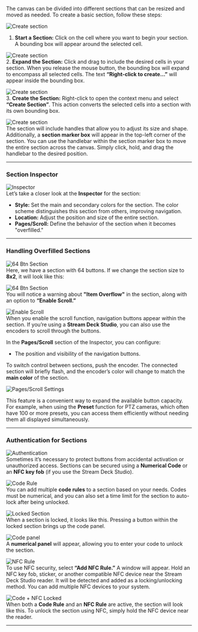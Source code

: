 The canvas can be divided into different sections that can be resized and moved as needed. To create a basic section, follow these steps:

![Create section](images/section/create_section_1.png)  
1. **Start a Section:** Click on the cell where you want to begin your section. A bounding box will appear around the selected cell.

![Create section](images/section/create_section_2.png)  
2. **Expand the Section:** Click and drag to include the desired cells in your section. When you release the mouse button, the bounding box will expand to encompass all selected cells. The text **“Right-click to create…”** will appear inside the bounding box.

![Create section](images/section/create_section_3.png)  
3. **Create the Section:** Right-click to open the context menu and select **“Create Section”**. This action converts the selected cells into a section with its own bounding box.

![Create section](images/section/create_section_4.png)  
The section will include handles that allow you to adjust its size and shape. Additionally, a **section marker box** will appear in the top-left corner of the section. You can use the handlebar within the section marker box to move the entire section across the canvas. Simply click, hold, and drag the handlebar to the desired position.

---

### Section Inspector

![Inspector](images/section/section_inspector.png)  
Let’s take a closer look at the **Inspector** for the section:

- **Style:** Set the main and secondary colors for the section. The color scheme distinguishes this section from others, improving navigation.  
- **Location:** Adjust the position and size of the entire section.  
- **Pages/Scroll:** Define the behavior of the section when it becomes "overfilled."  

---

### Handling Overfilled Sections

![64 Btn Section](images/section/section_64btn.png)  
Here, we have a section with 64 buttons. If we change the section size to **8x2**, it will look like this:

![64 Btn Section](images/section/section_64btn_2.png)  
You will notice a warning about **"Item Overflow"** in the section, along with an option to **“Enable Scroll.”**

![Enable Scroll](images/section/section_64btn_3.png)  
When you enable the scroll function, navigation buttons appear within the section. If you’re using a **Stream Deck Studio**, you can also use the encoders to scroll through the buttons.  

In the **Pages/Scroll** section of the Inspector, you can configure:  
- The position and visibility of the navigation buttons.  

To switch control between sections, push the encoder. The connected section will briefly flash, and the encoder’s color will change to match the **main color** of the section.  

![Pages/Scroll Settings](images/section/pages_scroll.png)  

This feature is a convenient way to expand the available button capacity. For example, when using the **Preset** function for PTZ cameras, which often have 100 or more presets, you can access them efficiently without needing them all displayed simultaneously.

---

### Authentication for Sections

![Authentication](images/section/authentication.png)  
Sometimes it’s necessary to protect buttons from accidental activation or unauthorized access. Sections can be secured using a **Numerical Code** or an **NFC key fob** (if you use the Stream Deck Studio).  

![Code Rule](images/section/code_rule.png)  
You can add multiple **code rules** to a section based on your needs. Codes must be numerical, and you can also set a time limit for the section to auto-lock after being unlocked.

![Locked Section](images/section/locked_section1.png)  
When a section is locked, it looks like this. Pressing a button within the locked section brings up the code panel.

![Code panel](images/section/codepanel.png)  
A **numerical panel** will appear, allowing you to enter your code to unlock the section.

![NFC Rule](images/section/nfc_rule.png)  
To use NFC security, select **“Add NFC Rule.”** A window will appear. Hold an NFC key fob, sticker, or another compatible NFC device near the Stream Deck Studio reader. It will be detected and added as a locking/unlocking method. You can add multiple NFC devices to your system.

![Code + NFC Locked](images/section/code_nfc_locked.png)  
When both a **Code Rule** and an **NFC Rule** are active, the section will look like this. To unlock the section using NFC, simply hold the NFC device near the reader.

---
